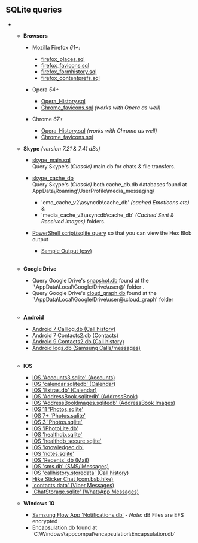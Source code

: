   ## SQLite queries ##
  -   
      - **Browsers**
        -  Mozilla Firefox *61+*:
            - [firefox_places.sql](https://github.com/kacos2000/queries/blob/master/firefox_places.sql) 
            - [firefox_favicons.sql](https://github.com/kacos2000/queries/blob/master/firefox_favicons.sql) 
            - [firefox_formhistory.sql](https://github.com/kacos2000/queries/blob/master/firefox_formhistory.sql) 
            - [firefox_contentprefs.sql](https://github.com/kacos2000/queries/blob/master/firefox_contentprefs.sql) 
      
        - Opera *54+*
          - [Opera_History.sql](https://github.com/kacos2000/queries/blob/master/Opera_History.sql)
          - [Chrome_favicons.sql](https://github.com/kacos2000/queries/blob/master/chrome_favicons.sql) *(works with Opera as well)*
      
        - Chrome *67+*
          - [Opera_History.sql](https://github.com/kacos2000/queries/blob/master/Opera_History.sql) *(works with Chrome as well)*
          - [Chrome_favicons.sql](https://github.com/kacos2000/queries/blob/master/chrome_favicons.sql)

      
       - **Skype**  *(version 7.21 & 7.41 dBs)*    
       
           - [skype_main.sql](https://github.com/kacos2000/queries/blob/master/skype_main_db.sql)<br>
             Query Skype's *(Classic)* main.db for chats & file transfers.<br>
             
           - [skype_cache_db](https://github.com/kacos2000/queries/blob/master/skype_cache_db.sql)<br>
             Query Skype's *(Classic)* both cache_db.db databases found at AppData\Roaming\UserProfile\media_messaging\ <br>
             - 'emo_cache_v2\asyncdb\cache_db'   *(cached Emoticons etc)* & <br> 
             - 'media_cache_v3\asyncdb\cache_db' *(Cached Sent & Received images)* folders.<br>
                     
           - [PowerShell script/sqlite query](https://github.com/kacos2000/queries/blob/master/cache_db.ps1) so that you can view the Hex Blob output<br>
             - [Sample Output (csv)](https://github.com/kacos2000/queries/blob/master/cache_db.csv)<br><br>


       - **Google Drive**   <br>     
           - Query Google Drive's [snapshot.db](https://github.com/kacos2000/queries/blob/master/GDrive_snapshot.sql) found at the '\AppData\Local\Google\Drive\user@' folder  .<br>
            - Query Google Drive's [cloud_graph.db](https://github.com/kacos2000/queries/blob/master/GDrive_cloudgraph.sql) found at the '\AppData\Local\Google\Drive\user@\cloud_graph' folder <br><br>
             
       - **Android**   <br>     
            - [Android 7 Calllog.db (Call history)](https://github.com/kacos2000/queries/blob/master/calllog_db.sql)<br>
            - [Android 7 Contacts2.db (Contacts)](https://github.com/kacos2000/queries/blob/master/contacts2.sql)<br>
            - [Android 9 Contacts2.db (Call history)](https://github.com/kacos2000/queries/blob/master/contacts2calls.sql)<br>
            - [Android logs.db (Samsung Calls/messages)](https://github.com/kacos2000/queries/blob/master/logs_db.sql)<br><br>
                   
       - **IOS**     <br>     
            - [IOS 'Accounts3.sqlite' (Accounts)](https://github.com/kacos2000/queries/blob/master/Accounts3_sqlite.sql)<br>
            - [IOS 'calendar.sqlitedb' (Calendar)](https://github.com/kacos2000/queries/blob/master/calendar_sqlitedb.sql)<br>
            - [IOS 'Extras.db' (Calendar)](https://github.com/kacos2000/queries/blob/master/calendar_extras.sql)<br>
            - [IOS 'AddressBook.sqlitedb' (AddressBook)](https://github.com/kacos2000/queries/blob/master/AddressBook_sqlite.sql)<br>
            - [IOS 'AddressBookImages.sqlitedb' (AddressBook Images)](https://github.com/kacos2000/queries/blob/master/AddressBookImages_sqlite.sql)<br>
            - [IOS 11 'Photos.sqlite'](https://github.com/kacos2000/queries/blob/master/Photos_sqlite11.sql)<br>
            - [IOS 7+ 'Photos.sqlite'](https://github.com/kacos2000/queries/blob/master/Photos_sqlite.sql)<br>
            - [IOS 3 'Photos.sqlite'](https://github.com/kacos2000/queries/blob/master/Photos_sqlite3.sql)<br>
            - [IOS 'iPhotoLite.db'](https://github.com/kacos2000/queries/blob/master/iPhotoLitedb.sql)<br>
            - [IOS 'healthdb.sqlite'](https://github.com/kacos2000/queries/blob/master/healthdb.sql)<br>
            - [IOS 'healthdb_secure.sqlite'](https://github.com/kacos2000/queries/blob/master/healthdb_secure.sql)<br>
            - [IOS 'knowledgec.db'](https://github.com/kacos2000/queries/blob/master/knowledgec_db.sql)<br>
            - [IOS 'notes.sqlite'](https://github.com/kacos2000/queries/blob/master/notes_sqlite.sql)<br>
            - [IOS 'Recents' db (Mail)](https://github.com/kacos2000/queries/blob/master/recents.sql)<br>
            - [IOS 'sms.db' (SMS/iMessages)](https://github.com/kacos2000/queries/blob/master/sms_db.sql)<br>
            - [IOS 'callhistory.storedata' (Call history)](https://github.com/kacos2000/queries/blob/master/callhistory_storedata.sql)<br> 
            - [Hike Sticker Chat (com.bsb.hike)](https://github.com/kacos2000/queries/blob/master/bsb_hike_messagesDB_sqlite.sql)<br>
            - ['contacts.data' (Viber Messages)](https://github.com/kacos2000/queries/blob/master/Viber_Contacts_Data_messages.sql)<br> 
            - ['ChatStorage.sqlite' (WhatsApp Messages)](https://github.com/kacos2000/queries/blob/master/WhatsApp_Chatstorage_sqlite.sql)<br> 
            
 	   - **Windows 10**     <br>   	 
 	          
            - [Samsung Flow App 'Notifications.db'](https://github.com/kacos2000/queries/blob/master/Samsung_Flow_Notifications_db.sql) - *Note:* dB Files are EFS encrypted <br>
            - [Encapsulation.db](https://github.com/kacos2000/Queries/blob/master/Encapsulationdb.sql) found at 'C:\Windows\appcompat\encapsulation\Encapsulation.db'
           
